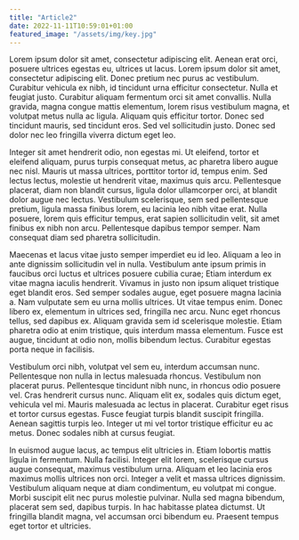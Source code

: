 ```yaml
---
title: "Article2"
date: 2022-11-11T10:59:01+01:00
featured_image: "/assets/img/key.jpg"
---
```

Lorem ipsum dolor sit amet, consectetur adipiscing elit. Aenean erat orci, posuere ultrices egestas eu, ultrices ut lacus. Lorem ipsum dolor sit amet, consectetur adipiscing elit. Donec pretium nec purus ac vestibulum. Curabitur vehicula ex nibh, id tincidunt urna efficitur consectetur. Nulla et feugiat justo. Curabitur aliquam fermentum orci sit amet convallis. Nulla gravida, magna congue mattis elementum, lorem risus vestibulum magna, et volutpat metus nulla ac ligula. Aliquam quis efficitur tortor. Donec sed tincidunt mauris, sed tincidunt eros. Sed vel sollicitudin justo. Donec sed dolor nec leo fringilla viverra dictum eget leo.

Integer sit amet hendrerit odio, non egestas mi. Ut eleifend, tortor et eleifend aliquam, purus turpis consequat metus, ac pharetra libero augue nec nisl. Mauris ut massa ultrices, porttitor tortor id, tempus enim. Sed lectus lectus, molestie ut hendrerit vitae, maximus quis arcu. Pellentesque placerat, diam non blandit cursus, ligula dolor ullamcorper orci, at blandit dolor augue nec lectus. Vestibulum scelerisque, sem sed pellentesque pretium, ligula massa finibus lorem, eu lacinia leo nibh vitae erat. Nulla posuere, lorem quis efficitur tempus, erat sapien sollicitudin velit, sit amet finibus ex nibh non arcu. Pellentesque dapibus tempor semper. Nam consequat diam sed pharetra sollicitudin.

Maecenas et lacus vitae justo semper imperdiet eu id leo. Aliquam a leo in ante dignissim sollicitudin vel in nulla. Vestibulum ante ipsum primis in faucibus orci luctus et ultrices posuere cubilia curae; Etiam interdum ex vitae magna iaculis hendrerit. Vivamus in justo non ipsum aliquet tristique eget blandit eros. Sed semper sodales augue, eget posuere magna lacinia a. Nam vulputate sem eu urna mollis ultrices. Ut vitae tempus enim. Donec libero ex, elementum in ultrices sed, fringilla nec arcu. Nunc eget rhoncus tellus, sed dapibus ex. Aliquam gravida sem id scelerisque molestie. Etiam pharetra odio at enim tristique, quis interdum massa elementum. Fusce est augue, tincidunt at odio non, mollis bibendum lectus. Curabitur egestas porta neque in facilisis.

Vestibulum orci nibh, volutpat vel sem eu, interdum accumsan nunc. Pellentesque non nulla in lectus malesuada rhoncus. Vestibulum non placerat purus. Pellentesque tincidunt nibh nunc, in rhoncus odio posuere vel. Cras hendrerit cursus nunc. Aliquam elit ex, sodales quis dictum eget, vehicula vel mi. Mauris malesuada ac lectus in placerat. Curabitur eget risus et tortor cursus egestas. Fusce feugiat turpis blandit suscipit fringilla. Aenean sagittis turpis leo. Integer ut mi vel tortor tristique efficitur eu ac metus. Donec sodales nibh at cursus feugiat.

In euismod augue lacus, ac tempus elit ultricies in. Etiam lobortis mattis ligula in fermentum. Nulla facilisi. Integer elit lorem, scelerisque cursus augue consequat, maximus vestibulum urna. Aliquam et leo lacinia eros maximus mollis ultrices non orci. Integer a velit et massa ultrices dignissim. Vestibulum aliquam neque at diam condimentum, eu volutpat mi congue. Morbi suscipit elit nec purus molestie pulvinar. Nulla sed magna bibendum, placerat sem sed, dapibus turpis. In hac habitasse platea dictumst. Ut fringilla blandit magna, vel accumsan orci bibendum eu. Praesent tempus eget tortor et ultricies. 
